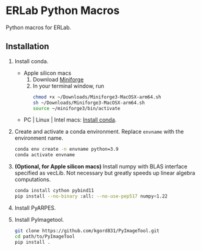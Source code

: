 # ERLab Python Macros

Python macros for ERLab.
## Installation
1. Install conda.
   - Apple silicon macs
     1. Download [Miniforge](https://github.com/conda-forge/miniforge/releases/latest/download/Miniforge3-MacOSX-arm64.sh) 
     2. In your terminal window, run
        ```bash
        chmod +x ~/Downloads/Miniforge3-MacOSX-arm64.sh
        sh ~/Downloads/Miniforge3-MacOSX-arm64.sh
        source ~/miniforge3/bin/activate
        ```
   - PC | Linux | Intel macs: [Install conda](https://docs.conda.io/projects/conda/en/latest/user-guide/install/index.html).

2. Create and activate a conda environment. Replace `envname` with the environment name.
   ```bash
   conda env create -n envname python=3.9
   conda activate envname
   ```

3. **(Optional, for Apple silicon macs)** Install numpy with BLAS interface specified as vecLib. Not necessary but greatly speeds up linear algebra computations.
   ```bash
   conda install cython pybind11
   pip install --no-binary :all: --no-use-pep517 numpy<1.22
   ```

4. Install PyARPES.

5. Install PyImagetool.
   ```bash
   git clone https://github.com/kgord831/PyImageTool.git
   cd path/to/PyImageTool
   pip install .
   ```




